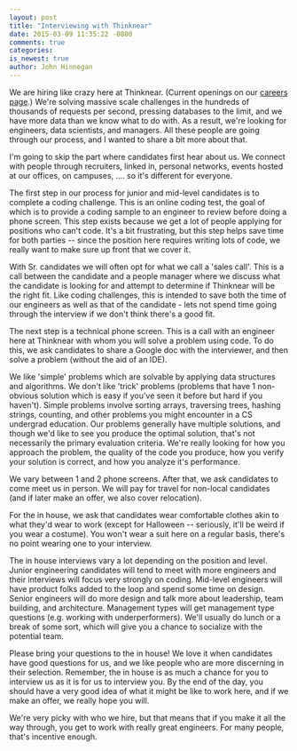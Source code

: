 ```yaml
---
layout: post
title: "Interviewing with Thinknear"
date: 2015-03-09 11:35:22 -0800
comments: true
categories: 
is_newest: true
author: John Hinnegan
---
```



We are hiring like crazy here at Thinknear. 
\(Current openings on our [careers page](http://www.thinknear.com/career/).\)
We're solving massive scale challenges in the hundreds of thousands of requests per second, pressing databases to the limit, and we have more data than we know what to do with. 
As a result, we're looking for engineers, data scientists, and managers. 
All these people are going through our process, and I wanted to share a bit more about that.

I'm going to skip the part where candidates first hear about us. 
We connect with people through recruiters, linked in, personal networks, events hosted at our offices, on campuses, .... so it's different for everyone.

The first step in our process for junior and mid-level candidates is to complete a coding challenge. 
This is an online coding test, the goal of which is to provide a coding sample to an engineer to review before doing a phone screen.
This step exists because we get a lot of people applying for positions who can't code.
It's a bit frustrating, but this step helps save time for both parties -- since the position here requires writing lots of code, we really want to make sure up front that we cover it.

With Sr. candidates we will often opt for what we call a 'sales call'.
This is a call between the candidate and a people manager where we discuss what the candidate is looking for and attempt to determine if Thinknear will be the right fit. 
Like coding challenges, this is intended to save both the time of our engineers as well as that of the candidate - lets not spend time going through the interview if we don't think there's a good fit. 

The next step is a technical phone screen. 
This is a call with an engineer here at Thinknear with whom you will solve a problem using code. 
To do this, we ask candidates to share a Google doc with the interviewer, and then solve a problem (without the aid of an IDE).

We like 'simple' problems which are solvable by applying data structures and algorithms.
We don't like 'trick' problems (problems that have 1 non-obvious solution which is easy if you've seen it before but hard if you haven't). 
Simple problems involve sorting arrays, traversing trees, hashing strings, counting, and other problems you might encounter in a CS undergrad education.
Our problems generally have multiple solutions, and though we'd like to see you produce the optimal solution, that's not necessarily the primary evaluation criteria.
We're really looking for how you approach the problem, the quality of the code you produce, how you verify your solution is correct, and how you analyze it's performance.

We vary between 1 and 2 phone screens. 
After that, we ask candidates to come meet us in person. 
We will pay for travel for non-local candidates (and if later make an offer, we also cover relocation).

For the in house, we ask that candidates wear comfortable clothes akin to what they'd wear to work (except for Halloween -- seriously, it'll be weird if you wear a costume).
You won't wear a suit here on a regular basis, there's no point wearing one to your interview.

The in house interviews vary a lot depending on the position and level. 
Junior engineering candidates will tend to meet with more engineers and their interviews will focus very strongly on coding.
Mid-level engineers will have product folks added to the loop and spend some time on design.
Senior engineers will do more design and talk more about leadership, team building, and architecture.
Management types will get management type questions (e.g. working with underperformers).
We'll usually do lunch or a break of some sort, which will give you a chance to socialize with the potential team.

Please bring your questions to the in house! 
We love it when candidates have good questions for us, and we like people who are more discerning in their selection.
Remember, the in house is as much a chance for you to interview us as it is for us to interview you. 
By the end of the day, you should have a very good idea of what it might be like to work here, and if we make an offer, we really hope you will.

We're very picky with who we hire, but that means that if you make it all the way through, you get to work with really great engineers. 
For many people, that's incentive enough. 

